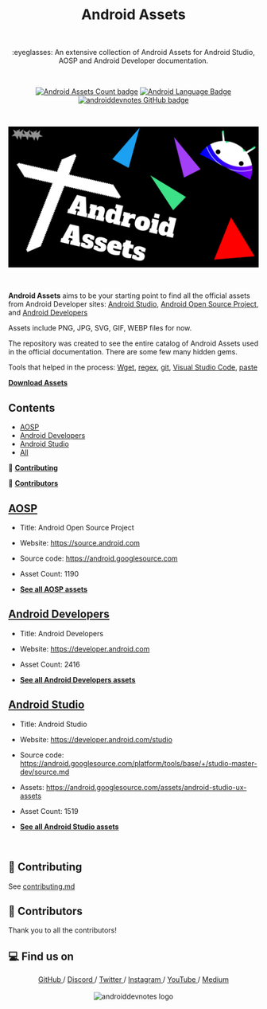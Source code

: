 <h1 align="center">Android Assets</h1></br>

<p align="center">
:eyeglasses: An extensive collection of Android Assets for Android Studio, AOSP and Android Developer documentation.
</p>
<br>

<p align="center">
  <a href="#"><img alt="Android Assets Count badge" src="https://badgen.net/badge/Apps/5125?color=0984e3"/></a>
  <a href="#"><img alt="Android Language Badge" src="https://badgen.net/badge/OS/Android?icon=https://raw.githubusercontent.com/androiddevnotes/learn-jetpack-compose-android/master/assets/android.svg&color=3ddc84"/></a>
  <a href="https://github.com/androiddevnotes"><img alt="androiddevnotes GitHub badge" src="https://badgen.net/badge/GitHub/androiddevnotes?icon=github&color=24292e"/></a>
</p>

<br>

<p align="center">
<img src="assets/android-assets.png" alt="android assets banner"></img>
</p>

<br>

**Android Assets** aims to be your starting point to find all the official assets from Android Developer sites: [Android Studio](https://developer.android.com/studio), [Android Open Source Project](https://source.android.com/), and [Android Developers](https://developer.android.com/)

Assets include PNG, JPG, SVG, GIF, WEBP files for now.

The repository was created to see the entire catalog of Android Assets used in the official documentation. There are some few many hidden gems.

Tools that helped in the process: [Wget](https://www.gnu.org/software/wget/), [regex](https://en.wikipedia.org/wiki/Regular_expression), [git](https://git-scm.com/), [Visual Studio Code](https://code.visualstudio.com/), [paste](https://www.gnu.org/software/coreutils/manual/html_node/paste-invocation.html#:~:text=paste%20writes%20to%20standard%20output,no%20input%20files%20are%20given.&text=The%20program%20accepts%20the%20following,Also%20see%20Common%20options.)

[**Download Assets**](https://drive.google.com/drive/folders/1X6AAoaiI9jqDXz7E3UDr_cHB76XzIivE?usp=sharing) 

## Contents

- [AOSP](#aosp)
- [Android Developers](#android-developers)
- [Android Studio](#android-studio)
- [All](#all)

:memo: [**Contributing**](#memo-contributing)

:seedling: [**Contributors**](#seedling-contributors)


## [AOSP](aosp/README.md)

- Title: Android Open Source Project

- Website: https://source.android.com

- Source code: https://android.googlesource.com

- Asset Count: 1190

- [**See all AOSP assets**](aosp/README.md)

## [Android Developers](android-developer/README.md)

- Title: Android Developers

- Website: https://developer.android.com

- Asset Count: 2416

- [**See all Android Developers assets**](android-developer/README.md)

## [Android Studio](android-studio-ux-assets/README.md)

- Title: Android Studio

- Website: https://developer.android.com/studio

- Source code: https://android.googlesource.com/platform/tools/base/+/studio-master-dev/source.md

- Assets: https://android.googlesource.com/assets/android-studio-ux-assets

- Asset Count: 1519

- [**See all Android Studio assets**](android-studio-ux-assets/README.md)

<br>

## :memo: Contributing

See [contributing.md](contributing.md)

## :seedling: Contributors

Thank you to all the contributors!

## :computer: Find us on

<div align="center">
	<a href="https://github.com/androiddevnotes"> GitHub </a> / <a href="https://discord.gg/vBnEhuC"> Discord </a> / <a href="https://twitter.com/androiddevnotes"> Twitter </a> / <a href="https://www.instagram.com/androiddevnotes"> Instagram </a> / <a href="https://www.youtube.com/channel/UCQATLaT0xKkSm-KKVQzpu0Q"> YouTube </a> / <a href="https://medium.com/@androiddevnotes"> Medium </a>
	<br><br>
    <img width="320px" src="https://raw.githubusercontent.com/androiddevnotes/androiddevnotes/master/assets/androiddevnotes.png" alt="androiddevnotes logo"></img>
</div>